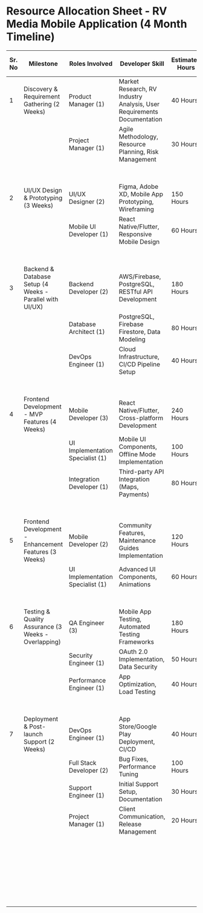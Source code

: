 # Resource Allocation Sheet - RV Media Mobile Application (4 Month Timeline)

| Sr. No | Milestone | Roles Involved | Developer Skill | Estimated Hours | Hourly Rate (USD) | Total Cost (USD) |
|--------|-----------|----------------|-----------------|-----------------|-------------------|------------------|
| 1 | Discovery & Requirement Gathering (2 Weeks) | Product Manager (1) | Market Research, RV Industry Analysis, User Requirements Documentation | 40 Hours | $35 | $1,400 |
|   |  | Project Manager (1) | Agile Methodology, Resource Planning, Risk Management | 30 Hours | $30 | $900 |
|   |  |  |  |  | **Milestone Total** | **$2,300** |
| 2 | UI/UX Design & Prototyping (3 Weeks) | UI/UX Designer (2) | Figma, Adobe XD, Mobile App Prototyping, Wireframing | 150 Hours | $30 | $4,500 |
|   |  | Mobile UI Developer (1) | React Native/Flutter, Responsive Mobile Design | 60 Hours | $25 | $1,500 |
|   |  |  |  |  | **Milestone Total** | **$6,000** |
| 3 | Backend & Database Setup (4 Weeks - Parallel with UI/UX) | Backend Developer (2) | AWS/Firebase, PostgreSQL, RESTful API Development | 180 Hours | $30 | $5,400 |
|   |  | Database Architect (1) | PostgreSQL, Firebase Firestore, Data Modeling | 80 Hours | $35 | $2,800 |
|   |  | DevOps Engineer (1) | Cloud Infrastructure, CI/CD Pipeline Setup | 40 Hours | $30 | $1,200 |
|   |  |  |  |  | **Milestone Total** | **$9,400** |
| 4 | Frontend Development - MVP Features (4 Weeks) | Mobile Developer (3) | React Native/Flutter, Cross-platform Development | 240 Hours | $30 | $7,200 |
|   |  | UI Implementation Specialist (1) | Mobile UI Components, Offline Mode Implementation | 100 Hours | $25 | $2,500 |
|   |  | Integration Developer (1) | Third-party API Integration (Maps, Payments) | 80 Hours | $30 | $2,400 |
|   |  |  |  |  | **Milestone Total** | **$12,100** |
| 5 | Frontend Development - Enhancement Features (3 Weeks) | Mobile Developer (2) | Community Features, Maintenance Guides Implementation | 120 Hours | $30 | $3,600 |
|   |  | UI Implementation Specialist (1) | Advanced UI Components, Animations | 60 Hours | $25 | $1,500 |
|   |  |  |  |  | **Milestone Total** | **$5,100** |
| 6 | Testing & Quality Assurance (3 Weeks - Overlapping) | QA Engineer (3) | Mobile App Testing, Automated Testing Frameworks | 180 Hours | $25 | $4,500 |
|   |  | Security Engineer (1) | OAuth 2.0 Implementation, Data Security | 50 Hours | $35 | $1,750 |
|   |  | Performance Engineer (1) | App Optimization, Load Testing | 40 Hours | $30 | $1,200 |
|   |  |  |  |  | **Milestone Total** | **$7,450** |
| 7 | Deployment & Post-launch Support (2 Weeks) | DevOps Engineer (1) | App Store/Google Play Deployment, CI/CD | 40 Hours | $30 | $1,200 |
|   |  | Full Stack Developer (2) | Bug Fixes, Performance Tuning | 100 Hours | $30 | $3,000 |
|   |  | Support Engineer (1) | Initial Support Setup, Documentation | 30 Hours | $25 | $750 |
|   |  | Project Manager (1) | Client Communication, Release Management | 20 Hours | $30 | $600 |
|   |  |  |  |  | **Milestone Total** | **$5,550** |
|   |  |  |  |  | **Total Estimated Project Cost** | **$47,900** |
|   |  |  |  |  | **Contingency (5%)** | **$2,395** |
|   |  |  |  |  | **Grand Total** | **$50,295** |
